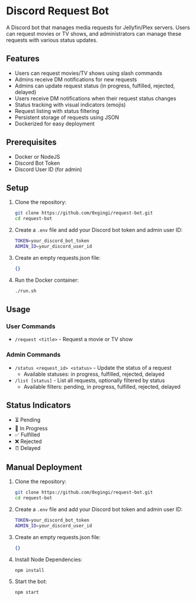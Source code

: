 # Discord Request Bot

A Discord bot that manages media requests for Jellyfin/Plex servers. Users can request movies or TV shows, and administrators can manage these requests with various status updates.

## Features

- Users can request movies/TV shows using slash commands
- Admins receive DM notifications for new requests
- Admins can update request status (in progress, fulfilled, rejected, delayed)
- Users receive DM notifications when their request status changes
- Status tracking with visual indicators (emojis)
- Request listing with status filtering
- Persistent storage of requests using JSON
- Dockerized for easy deployment

## Prerequisites

- Docker or NodeJS
- Discord Bot Token
- Discord User ID (for admin)

## Setup

1. Clone the repository:
    ```bash
    git clone https://github.com/0xgingi/request-bot.git
    cd request-bot
    ```
2. Create a `.env` file and add your Discord bot token and admin user ID:
    ```bash
    TOKEN=your_discord_bot_token
    ADMIN_ID=your_discord_user_id
    ```
3. Create an empty requests.json file:
    ```json
    {}
    ```
4. Run the Docker container:
    ```bash
    ./run.sh
    ```

## Usage

### User Commands
- `/request <title>` - Request a movie or TV show

### Admin Commands
- `/status <request_id> <status>` - Update the status of a request
  - Available statuses: in progress, fulfilled, rejected, delayed
- `/list [status]` - List all requests, optionally filtered by status
  - Available filters: pending, in progress, fulfilled, rejected, delayed

## Status Indicators
- ⏳ Pending
- 🔄 In Progress
- ✅ Fulfilled
- ❌ Rejected
- ⏰ Delayed

## Manual Deployment

1. Clone the repository:
    ```bash
    git clone https://github.com/0xgingi/request-bot.git
    cd request-bot
    ```
2. Create a `.env` file and add your Discord bot token and admin user ID:
    ```bash
    TOKEN=your_discord_bot_token
    ADMIN_ID=your_discord_user_id
    ```
3. Create an empty requests.json file:
    ```json
    {}
    ```
4. Install Node Dependencies:
    ```bash
    npm install
    ```
5. Start the bot:
    ```bash
    npm start
    ```